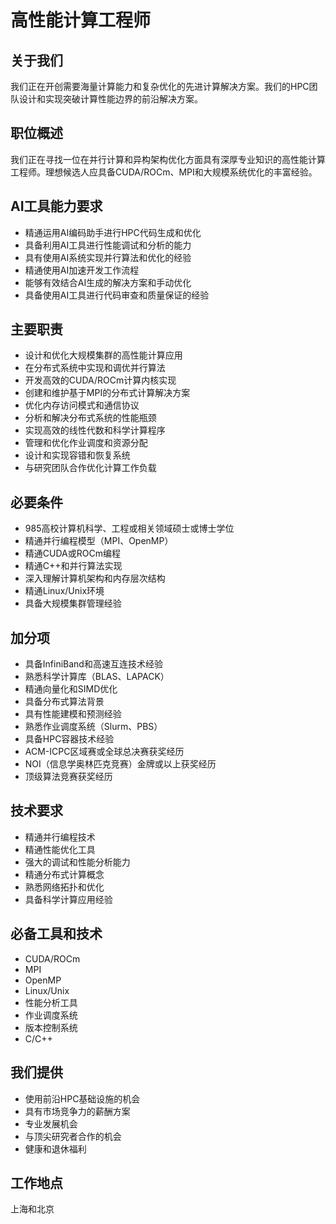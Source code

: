 # 高性能计算工程师

## 关于我们
我们正在开创需要海量计算能力和复杂优化的先进计算解决方案。我们的HPC团队设计和实现突破计算性能边界的前沿解决方案。

## 职位概述
我们正在寻找一位在并行计算和异构架构优化方面具有深厚专业知识的高性能计算工程师。理想候选人应具备CUDA/ROCm、MPI和大规模系统优化的丰富经验。

## AI工具能力要求
- 精通运用AI编码助手进行HPC代码生成和优化
- 具备利用AI工具进行性能调试和分析的能力
- 具有使用AI系统实现并行算法和优化的经验
- 精通使用AI加速开发工作流程
- 能够有效结合AI生成的解决方案和手动优化
- 具备使用AI工具进行代码审查和质量保证的经验

## 主要职责
- 设计和优化大规模集群的高性能计算应用
- 在分布式系统中实现和调优并行算法
- 开发高效的CUDA/ROCm计算内核实现
- 创建和维护基于MPI的分布式计算解决方案
- 优化内存访问模式和通信协议
- 分析和解决分布式系统的性能瓶颈
- 实现高效的线性代数和科学计算程序
- 管理和优化作业调度和资源分配
- 设计和实现容错和恢复系统
- 与研究团队合作优化计算工作负载

## 必要条件
- 985高校计算机科学、工程或相关领域硕士或博士学位
- 精通并行编程模型（MPI、OpenMP）
- 精通CUDA或ROCm编程
- 精通C++和并行算法实现
- 深入理解计算机架构和内存层次结构
- 精通Linux/Unix环境
- 具备大规模集群管理经验

## 加分项
- 具备InfiniBand和高速互连技术经验
- 熟悉科学计算库（BLAS、LAPACK）
- 精通向量化和SIMD优化
- 具备分布式算法背景
- 具有性能建模和预测经验
- 熟悉作业调度系统（Slurm、PBS）
- 具备HPC容器技术经验
- ACM-ICPC区域赛或全球总决赛获奖经历
- NOI（信息学奥林匹克竞赛）金牌或以上获奖经历
- 顶级算法竞赛获奖经历

## 技术要求
- 精通并行编程技术
- 精通性能优化工具
- 强大的调试和性能分析能力
- 精通分布式计算概念
- 熟悉网络拓扑和优化
- 具备科学计算应用经验

## 必备工具和技术
- CUDA/ROCm
- MPI
- OpenMP
- Linux/Unix
- 性能分析工具
- 作业调度系统
- 版本控制系统
- C/C++

## 我们提供
- 使用前沿HPC基础设施的机会
- 具有市场竞争力的薪酬方案
- 专业发展机会
- 与顶尖研究者合作的机会
- 健康和退休福利

## 工作地点
上海和北京
